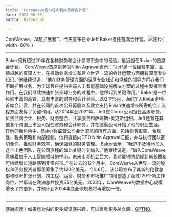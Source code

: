 ```yaml
---
title: 'CoreWeave宣布任命新的首席会计官'
date: 2024-08-05
author: ByteAILab

---
```


CoreWeave，AI超扩展者™，今天宣布任命Jeff Baker担任首席会计官。![图片](https://ai-techpark.com/wp-content/uploads/2024/08/CoreWea-960x540.jpg){ width=60% }

---
Baker拥有超过20年在各种财务和会计领导职务中的经验，最近担任Rivian的首席会计官。
CoreWeave首席财务官Nitin Agrawal表示：“Jeff是一位经验丰富、业绩卓越的资深人士，在推动业务增长和建立世界一流的会计运营方面拥有深厚专业知识。”他继续说道，“他在财务管理方面的深厚专业知识和卓越的领导力将在我们不断扩展业务、为全球客户提供尖端人工智能基础设施解决方案的过程中发挥宝贵作用。在我们继续快速扩张全球业务的过程中，他将起到关键作用。”
Baker是一位经验丰富的高管，具有丰富的财务和会计经验。2021年5月，Jeff加入Rivian担任首席会计官，并在公司的首次公开募股以及建立支持Rivian快速增长所需的会计流程方面发挥了关键作用。从2014年至2021年，Jeff在Clorox公司担任高级职务，负责监督会计、税务、财务整合、共享服务和萨班斯-奥克斯组织。Jeff还曾在其他各个跨国上市公司担任财务和会计职务，并在德勤公司开始了他的职业生涯。
在他的新角色中，Baker将监督公司会计职能的所有方面，包括财务报告、合规性、税务策略和内部控制。他将直接向CFO Nitin Agrawal汇报，并与执行团队密切合作，推动财务效率，确保强健的财务管理。
Baker表示：“我迫不及待地加入这个出色团队，在公司旅程的如此关键时刻加入。”他继续说道，“加入CoreWeave意味着位于人工智能领域的中心。未来市场机会巨大，我对能够协助规划其长期和可持续增长道路感到非常兴奋。”
在过去的12个月中，CoreWeave从世界一流的股权和债务投资者那里筹集了约120亿美元。今年6月，该公司宣布了其新的伦敦总部和欧洲扩张计划，跨工程、运营、财务和市场推广领域创造了超过120个新工作岗位，并承诺在欧洲总共投资35亿美元。2023年，CoreWeave的数据中心规模增长了四倍多，并预计到2024年底全球规模将再增加一倍。


---
---
感谢阅读！如果您对AI的更多资讯感兴趣，可以查看更多AI文章：[GPTNB](https://gptnb.com)。